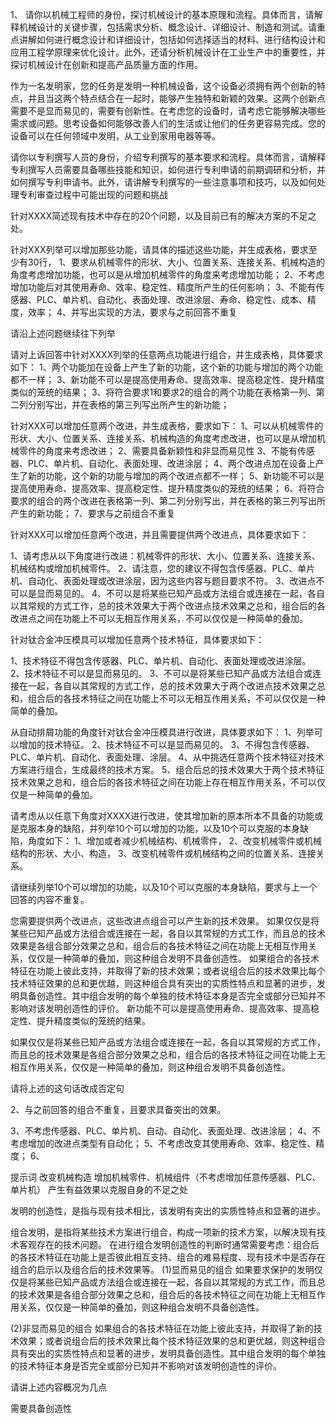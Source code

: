 1、
请你以机械工程师的身份，探讨机械设计的基本原理和流程。具体而言，请解释机械设计的关键步骤，包括需求分析、概念设计、详细设计、制造和测试。请重点讲解如何进行概念设计和详细设计，包括如何选择适当的材料、进行结构设计和应用工程学原理来优化设计。此外，还请分析机械设计在工业生产中的重要性，并探讨机械设计在创新和提高产品质量方面的作用。

作为一名发明家，您的任务是发明一种机械设备，这个设备必须拥有两个创新的特点，并且当这两个特点结合在一起时，能够产生独特和新颖的效果。这两个创新点需要不是显而易见的，需要有创新性。在考虑您的设备时，请考虑它能够解决哪些需求或问题。思考设备如何能够改善人们的生活或让他们的任务更容易完成。您的设备可以在任何领域中发明，从工业到家用电器等等。



请你以专利撰写人员的身份，介绍专利撰写的基本要求和流程。具体而言，请解释专利撰写人员需要具备哪些技能和知识，如何进行专利申请的前期调研和分析，并如何撰写专利申请书。此外，请讲解专利撰写的一些注意事项和技巧，以及如何处理专利审查过程中可能出现的问题和挑战

针对XXXX简述现有技术中存在的20个问题，以及目前已有的解决方案的不足之处。


针对XXX列举可以增加那些功能，请具体的描述这些功能，并生成表格，要求至少有30行，
1、要求从机械零件的形状、大小、位置关系、连接关系、机械构造的角度考虑增加功能，也可以是从增加机械零件的角度来考虑增加功能；
2、不考虑增加功能后对其使用寿命、效率、稳定性、精度所产生的任何影响；
3、不能有传感器、PLC、单片机、自动化、表面处理、改进涂层、寿命、稳定性、成本、精度，效率；
4、并写出实现的方法，要求与之前回答不重复


请沿上述问题继续往下列举



请对上诉回答中针对XXXX列举的任意两点功能进行组合，并生成表格，具体要求如下：
1、两个功能加在设备上产生了新的功能，这个新的功能与增加的两个功能都不一样；
3、新功能不可以是提高使用寿命、提高效率、提高稳定性、提升精度类似的笼统的结果；
3、将符合要求1和要求2的组合的两个功能在表格第一列、第二列分别写出，并在表格的第三列写出所产生的新功能；



针对XXX可以增加任意两个改进，并生成表格，要求如下：
1、可以从机械零件的形状、大小、位置关系、连接关系、机械构造的角度考虑改进，也可以是从增加机械零件的角度来考虑改进；
2、需要具备新颖性和非显而易见性
3、不能有传感器、PLC、单片机、自动化、表面处理、改进涂层；
4、两个改进点加在设备上产生了新的功能，这个新的功能与增加的两个改进点都不一样；
5、新功能不可以是提高使用寿命、提高效率、提高稳定性、提升精度类似的笼统的结果；
6、将符合要求的组合的两个改进在表格第一列、第二列分别写出，并在表格的第三列写出所产生的新功能；
7、要求与之前组合不重复


针对XXX可以增加任意两个改进，并且需要提供两个改进点，具体要求如下：

1、请考虑从以下角度进行改进：机械零件的形状、大小、位置关系、连接关系、机械结构或增加机械零件。
2、请注意，您的建议不得包含传感器、PLC、单片机、自动化、表面处理或改进涂层，因为这些内容与题目要求不符。
3、改进点不可以是显而易见的。
4、不可以是将某些已知产品或方法组合或连接在一起，各自以其常规的方式工作，总的技术效果大于两个改进点技术效果之总和，组合后的各改进点之间在功能上不可以无相互作用关系，不可以仅仅是一种简单的叠加。



针对钛合金冲压模具可以增加任意两个技术特征，具体要求如下：

1、技术特征不得包含传感器、PLC、单片机、自动化、表面处理或改进涂层。
2、技术特征不可以是显而易见的。
3、不可以是将某些已知产品或方法组合或连接在一起，各自以其常规的方式工作，总的技术效果大于两个改进点技术效果之总和，组合后的各技术特征之间在功能上不可以无相互作用关系，不可以仅仅是一种简单的叠加。


从自动排屑功能的角度针对钛合金冲压模具进行改进，具体要求如下：
1、列举可以增加的技术特征。
2、技术特征不可以是显而易见的。
3、不得包含传感器、PLC、单片机、自动化、表面处理、涂层。
4、从中挑选任意两个技术特征对技术方案进行组合，生成最终的技术方案。
5、组合后总的技术效果大于两个技术特征技术效果之总和，组合后的各技术特征之间在功能上存在相互作用关系，不可以仅仅是一种简单的叠加。


请考虑从以任意下角度对XXXX进行改进，使其增加新的原本所本不具备的功能或是克服本身的缺陷，并列举10个可以增加的功能，以及10个可以克服的本身缺陷，角度如下：
1、增加或者减少机械结构、机械零件，
2、改变机械零件或机械结构的形状、大小、构造，
3、改变机械零件或机械结构之间的位置关系、连接关系。

请继续列举10个可以增加的功能，以及10个可以克服的本身缺陷，要求与上一个回答的内容不重复。


您需要提供两个改进点，这些改进点组合可以产生新的技术效果。
如果仅仅是将某些已知产品或方法组合或连接在一起，各自以其常规的方式工作，而且总的技术效果是各组合部分效果之总和，组合后的各技术特征之间在功能上无相互作用关系，仅仅是一种简单的叠加，则这种组合发明不具备创造性。
如果组合的各技术特征在功能上彼此支持，并取得了新的技术效果；或者说组合后的技术效果比每个技术特征效果的总和更优越，则这种组合具有突出的实质性特点和显著的进步，发明具备创造性。其中组合发明的每个单独的技术特征本身是否完全或部分已知并不影响对该发明创造性的评价。
新功能不可以是提高使用寿命、提高效率、提高稳定性、提升精度类似的笼统的结果。

如果仅仅是将某些已知产品或方法组合或连接在一起，各自以其常规的方式工作，而且总的技术效果是各组合部分效果之总和，组合后的各技术特征之间在功能上无相互作用关系，仅仅是一种简单的叠加，则这种组合发明不具备创造性。

请将上述的这句话改成否定句

2、与之前回答的组合不重复，且要求具备突出的效果。



3、不考虑传感器、PLC、单片机、自动、自动化、表面处理、改进涂层；
4、不考虑增加的改进点类型有自动化；
5、不考虑改变其使用寿命、效率、稳定性、精度；
6、



提示词
改变机械构造
增加机械零件、机械组件（不考虑增加任意传感器、PLC、单片机）
产生有益效果以克服自身的不足之处



发明的创造性，是指与现有技术相比，该发明有突出的实质性特点和显著的进步。

组合发明，是指将某些技术方案进行组合，构成一项新的技术方案，以解决现有技术客观存在的技术问题。
在进行组合发明创造性的判断时通常需要考虑：组合后的各技术特征在功能上是否彼此相互支持、组合的难易程度、现有技术中是否存在组合的启示以及组合后的技术效果等。
(1)显而易见的组合
如果要求保护的发明仅仅是将某些已知产品或方法组合或连接在一起，各自以其常规的方式工作，而且总的技术效果是各组合部分效果之总和，组合后的各技术特征之间在功能上无相互作用关系，仅仅是一种简单的叠加，则这种组合发明不具备创造性。

(2)非显而易见的组合
如果组合的各技术特征在功能上彼此支持，并取得了新的技术效果；或者说组合后的技术效果比每个技术特征效果的总和更优越，则这种组合具有突出的实质性特点和显著的进步，发明具备创造性。其中组合发明的每个单独的技术特征本身是否完全或部分已知并不影响对该发明创造性的评价。

请讲上述内容概况为几点

需要具备创造性